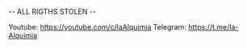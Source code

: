 -- ALL RIGTHS STOLEN -- 

Youtube: https://youtube.com/c/laAlquimia
Telegram: https://t.me/la-Alquimia